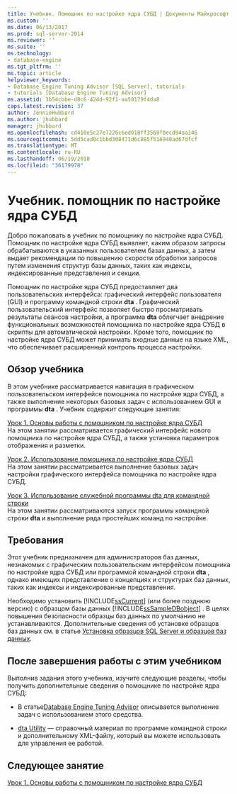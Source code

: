```yaml
---
title: Учебник. Помощник по настройке ядра СУБД | Документы Майкрософт
ms.custom: ''
ms.date: 06/13/2017
ms.prod: sql-server-2014
ms.reviewer: ''
ms.suite: ''
ms.technology:
- database-engine
ms.tgt_pltfrm: ''
ms.topic: article
helpviewer_keywords:
- Database Engine Tuning Advisor [SQL Server], tutorials
- tutorials [Database Engine Tuning Advisor]
ms.assetid: 3b54cbbe-d8c6-424d-92f1-aa58179f4da8
caps.latest.revision: 37
author: JennieHubbard
ms.author: jhubbard
manager: jhubbard
ms.openlocfilehash: cd410e5c27e7226c6ed018ff3569f0ecd94aa346
ms.sourcegitcommit: 5dd5cad0c1bbd308471d6c885f516948ad67dfcf
ms.translationtype: MT
ms.contentlocale: ru-RU
ms.lasthandoff: 06/19/2018
ms.locfileid: "36179978"
---
```

# <a name="tutorial-database-engine-tuning-advisor"></a>Учебник. помощник по настройке ядра СУБД
  Добро пожаловать в учебник по помощнику по настройке ядра СУБД. Помощник по настройке ядра СУБД выявляет, каким образом запросы обрабатываются в указанных пользователем базах данных, а затем выдает рекомендации по повышению скорости обработки запросов путем изменения структур базы данных, таких как индексы, индексированные представления и секции.  
  
 Помощник по настройке ядра СУБД предоставляет два пользовательских интерфейса: графический интерфейс пользователя (GUI) и программу командной строки **dta** . Графический пользовательский интерфейс позволяет быстро просматривать результаты сеансов настройки, а программа **dta** облегчает внедрение функциональных возможностей помощника по настройке ядра СУБД в скрипты для автоматической настройки. Кроме того, помощник по настройке ядра СУБД может принимать входные данные на языке XML, что обеспечивает расширенный контроль процесса настройки.  
  
## <a name="what-you-will-learn"></a>Обзор учебника  
 В этом учебнике рассматривается навигация в графическом пользовательском интерфейсе помощника по настройке ядра СУБД, а также выполнение некоторых базовых задач с использованием GUI и программы **dta** . Учебник содержит следующие занятия:  
  
 [Урок 1. Основы работы с помощником по настройке ядра СУБД](../../relational-databases/performance/database-engine-tuning-advisor.md)  
 На этом занятии рассматривается графический интерфейс нового помощника по настройке ядра СУБД, а также установка параметров отображения и разметки.  
  
 [Урок 2. Использование помощника по настройке ядра СУБД](lesson-2-using-database-engine-tuning-advisor.md)  
 На этом занятии рассматривается выполнение базовых задач настройки графического интерфейса помощника по настройке ядра СУБД.  
  
 [Урок 3. Использование служебной программы dta для командной строки](lesson-3-using-the-dta-command-prompt-utility.md)  
 На этом занятии рассматриваются запуск программы командной строки **dta** и выполнение ряда простейших команд по настройке.  
  
## <a name="requirements"></a>Требования  
 Этот учебник предназначен для администраторов баз данных, незнакомых с графическим пользовательским интерфейсом помощника по настройке ядра СУБД или программой командной строки **dta** , однако имеющих представление о концепциях и структурах баз данных, таких как индексы и индексированные представления.  
  
 Необходимо установить [!INCLUDE[ssCurrent](../../includes/sscurrent-md.md)] (или более позднюю версию) с образцом базы данных [!INCLUDE[ssSampleDBobject](../../includes/sssampledbobject-md.md)] . В целях повышения безопасности образцы баз данных по умолчанию не устанавливаются. Дополнительные сведения об установке образцов баз данных см. в статье [Установка образцов SQL Server и образцов баз данных](http://sqlserversamples.codeplex.com).  
  
## <a name="after-you-finish-this-tutorial"></a>После завершения работы с этим учебником  
 Выполнив задания этого учебника, изучите следующие разделы, чтобы получить дополнительные сведения о помощнике по настройке ядра СУБД:  
  
-   В статье[Database Engine Tuning Advisor](../../relational-databases/performance/database-engine-tuning-advisor.md) описывается выполнение задач с использованием этого средства.  
  
-   [dta Utility](dta-utility.md) — справочный материал по программе командной строки и дополнительному XML-файлу, который вы можете использовать для управления ее работой.  
  
## <a name="next-lesson"></a>Следующее занятие  
 [Урок 1. Основы работы с помощником по настройке ядра СУБД](../../relational-databases/performance/database-engine-tuning-advisor.md)  
  
  
